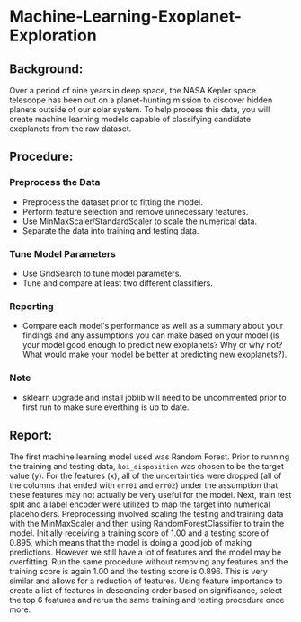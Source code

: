 # Machine-Learning-Exoplanet-Exploration

## Background:

Over a period of nine years in deep space, the NASA Kepler space telescope has been out on a planet-hunting mission to discover hidden planets outside of our solar system.
To help process this data, you will create machine learning models capable of classifying candidate exoplanets from the raw dataset.

## Procedure:

### Preprocess the Data
* Preprocess the dataset prior to fitting the model.
* Perform feature selection and remove unnecessary features.
* Use MinMaxScaler/StandardScaler to scale the numerical data.
* Separate the data into training and testing data.

### Tune Model Parameters
* Use GridSearch to tune model parameters.
* Tune and compare at least two different classifiers.

### Reporting
* Compare each model's performance as well as a summary about your findings and any assumptions you can make based on your model (is your model good enough to predict new exoplanets? Why or why not? What would make your model be better at predicting new exoplanets?).

### Note
* sklearn upgrade and install joblib will need to be uncommented prior to first run to make sure everthing is up to date.

## Report:

The first machine learning model used was Random Forest. Prior to running the training and testing data, `koi_disposition` was chosen to be the target value (y). For the features (x), all of the uncertainties were dropped (all of the columns that ended with `err01` and `err02`) under the assumption that these features may not actually be very useful for the model. Next, train test split and a label encoder were utilized to map the target into numerical placeholders. Preprocessing involved scaling the testing and training data with the MinMaxScaler and then using RandomForestClassifier to train the model. Initially receiving a training score of 1.00 and a testing score of 0.895, which means that the model is doing a good job of making predictions. However we still have a lot of features and the model may be overfitting. Run the same procedure without removing any features and the training score is again 1.00 and the testing score is 0.896. This is very similar and allows for a reduction of features. Using feature importance to create a list of features in descending order based on significance, select the top 6 features and rerun the same training and testing procedure once more.
